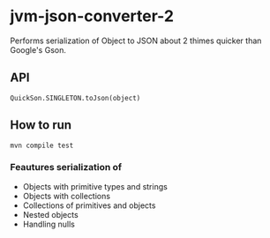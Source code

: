 # jvm-json-converter-2

Performs serialization of Object to JSON about 2 thimes quicker than Google's Gson.

## API

    QuickSon.SINGLETON.toJson(object)
    
## How to run

`mvn compile test`

### Feautures serialization of

- Objects with primitive types and strings
- Objects with collections
- Collections of primitives and objects
- Nested objects
- Handling nulls